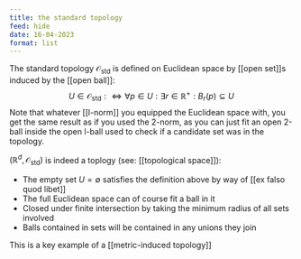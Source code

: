 ```yaml
---
title: the standard topology
feed: hide
date: 16-04-2023
format: list
---
```



The standard topology $\mathcal O_\text{std}$ is defined on Euclidean space by [[open set]]s induced by the [[open ball]]:$$
U\in\mathcal O_\text{std} :\iff \forall p\in U: \exists r\in \mathbb R^+: B_r(p)\subseteq U
$$
Note that whatever [[l-norm]] you equipped the Euclidean space with, you get the same result as if you used the 2-norm, as you can just fit an open 2-ball inside the open l-ball used to check if a candidate set was in the topology.

$(\mathbb R^d, \mathcal O_\text{std})$ is indeed a toplogy (see: [[topological space]]):
- The empty set $U = \emptyset$ satisfies the definition above by way of [[ex falso quod libet]]
- The full Euclidean space can of course fit a ball in it
- Closed under finite intersection by taking the minimum radius of all sets involved
- Balls contained in sets will be contained in any unions they join

This is a key example of a [[metric-induced topology]]